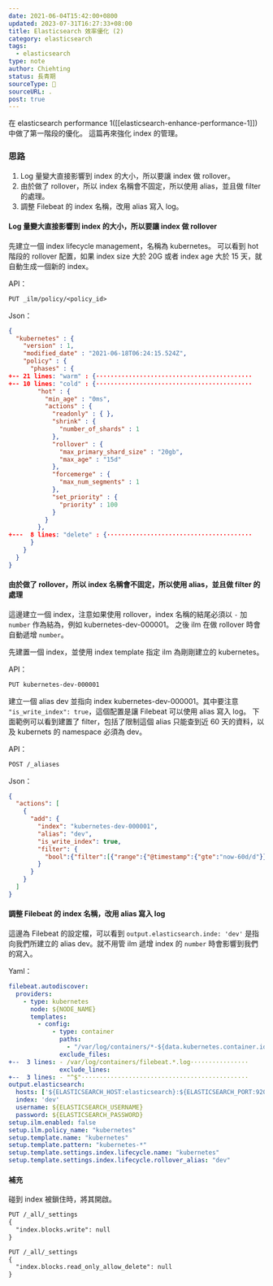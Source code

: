 ```yaml
---
date: 2021-06-04T15:42:00+0800
updated: 2023-07-31T16:27:33+08:00
title: Elasticsearch 效率優化 (2)
category: elasticsearch
tags:
  - elasticsearch
type: note
author: Chiehting
status: 長青期
sourceType: 📜️
sourceURL: .
post: true
---
```


在 elasticsearch performance 1([[elasticsearch-enhance-performance-1]]) 中做了第一階段的優化。
這篇再來強化 index 的管理。

<!--more-->

### 思路

1. Log 量變大直接影響到 index 的大小，所以要讓 index 做 rollover。
1. 由於做了 rollover，所以 index 名稱會不固定，所以使用 alias，並且做 filter 的處理。
1. 調整 Filebeat 的 index 名稱，改用 alias 寫入 log。

#### Log 量變大直接影響到 index 的大小，所以要讓 index 做 rollover

先建立一個 index lifecycle management，名稱為 kubernetes。
可以看到 hot 階段的 rollover 配置，如果 index size 大於 20G 或者 index age 大於 15 天，就自動生成一個新的 index。

API：

```txt
PUT _ilm/policy/<policy_id>
```

Json：

```json
{
  "kubernetes" : {
    "version" : 1,
    "modified_date" : "2021-06-18T06:24:15.524Z",
    "policy" : {
      "phases" : {
+-- 21 lines: "warm" : {···········································
+-- 10 lines: "cold" : {···········································
        "hot" : {
          "min_age" : "0ms",
          "actions" : {
            "readonly" : { },
            "shrink" : {
              "number_of_shards" : 1
            },
            "rollover" : {
              "max_primary_shard_size" : "20gb",
              "max_age" : "15d"
            },
            "forcemerge" : {
              "max_num_segments" : 1
            },
            "set_priority" : {
              "priority" : 100
            }
          }
        },
+---  8 lines: "delete" : {········································
      }
    }
  }
}
```

#### 由於做了 rollover，所以 index 名稱會不固定，所以使用 alias，並且做 filter 的處理

這邊建立一個 index，注意如果使用 rollover，index 名稱的結尾必須以 `-` 加 `number` 作為結為，例如 kubernetes-dev-000001。
之後 ilm 在做 rollover 時會自動遞增 `number`。

先建置一個 index，並使用 index template 指定 ilm 為剛剛建立的 kubernetes。

API：

```txt
PUT kubernetes-dev-000001
```

建立一個 alias dev 並指向 index kubernetes-dev-000001。其中要注意 `"is_write_index": true`，這個配置是讓 Filebeat 可以使用 alias 寫入 log。
下面範例可以看到建置了 filter，包括了限制這個 alias 只能查到近 60 天的資料，以及 kubernets 的 namespace 必須為 dev。

API：

```txt
POST /_aliases
```

Json：

```json
{
  "actions": [
    {
      "add": {
        "index": "kubernetes-dev-000001",
        "alias": "dev",
        "is_write_index": true,
        "filter": {
          "bool":{"filter":[{"range":{"@timestamp":{"gte":"now-60d/d"}}},{"term":{"kubernetes.namespace":"dev"}}]}
        }
      }
    }
  ]
}
```

#### 調整 Filebeat 的 index 名稱，改用 alias 寫入 log

這邊為 Filebeat 的設定檔，可以看到 `output.elasticsearch.inde: 'dev'` 是指向我們所建立的 alias dev。就不用管 ilm 遞增 index 的 `number` 時會影響到我們的寫入。

Yaml：

```yml
filebeat.autodiscover:
  providers:
    - type: kubernetes
      node: ${NODE_NAME}
      templates:
        - config:
            - type: container
              paths:
                - "/var/log/containers/*-${data.kubernetes.container.id}.log"
              exclude_files:
+--  3 lines: - /var/log/containers/filebeat.*.log················
              exclude_lines:
+--  3 lines: - "^$"··············································
output.elasticsearch:
  hosts: ['${ELASTICSEARCH_HOST:elasticsearch}:${ELASTICSEARCH_PORT:9200}']
  index: 'dev'
  username: ${ELASTICSEARCH_USERNAME}
  password: ${ELASTICSEARCH_PASSWORD}
setup.ilm.enabled: false
setup.ilm.policy_name: "kubernetes"
setup.template.name: "kubernetes"
setup.template.pattern: "kubernetes-*"
setup.template.settings.index.lifecycle.name: "kubernetes"
setup.template.settings.index.lifecycle.rollover_alias: "dev"

```

#### 補充

碰到 index 被鎖住時，將其開啟。

```txt
PUT /_all/_settings
{
  "index.blocks.write": null
}
```

```txt
PUT /_all/_settings
{
  "index.blocks.read_only_allow_delete": null
}
```
